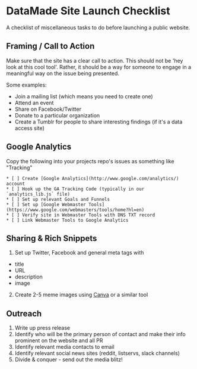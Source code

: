 # DataMade Site Launch Checklist
A checklist of miscellaneous tasks to do before launching a public website.

## Framing / Call to Action
Make sure that the site has a clear call to action. This should not be 'hey look at this cool tool'. Rather, it should be a way for someone to engage in a meaningful way on the issue being presented.

Some examples:

* Join a mailing list (which means you need to create one)
* Attend an event
* Share on Facebook/Twitter
* Donate to a particular organization
* Create a Tumblr for people to share interesting findings (if it's a data access site)

## Google Analytics

Copy the following into your projects repo's issues as something like "Tracking"

```
* [ ] Create [Google Analytics](http://www.google.com/analytics/) account
* [ ] Hook up the GA Tracking Code (typically in our `analytics_lib.js` file)
* [ ] Set up relevant Goals and Funnels
* [ ] Set up [Google Webmaster Tools](https://www.google.com/webmasters/tools/home?hl=en)
* [ ] Verify site in Webmaster Tools with DNS TXT record
* [ ] Link Webmaster Tools to Google Analytics
```

## Sharing & Rich Snippets

1. Set up Twitter, Facebook and general meta tags with
 * title
 * URL
 * description
 * image
2. Create 2-5 meme images using [Canva](http://canva.com/) or a similar tool

## Outreach

1. Write up press release
2. Identify who will be the primary person of contact and make their info prominent on the website and all PR
2. Identify relevant media contacts to email
3. Identify relevant social news sites (reddit, listservs, slack channels)
4. Divide & conquer - send out the media blitz!

